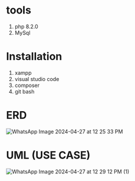 # tools
1. php 8.2.0
2. MySql

# Installation
1. xampp
2. visual studio code
3. composer
4. git bash

# ERD
![WhatsApp Image 2024-04-27 at 12 25 33 PM](https://github.com/anarrhmaaz/anarrhmaaz/assets/143683697/d5ad3121-cdde-4b0e-a770-531ae9b42b2d)

# UML (USE CASE)
![WhatsApp Image 2024-04-27 at 12 29 12 PM (1)](https://github.com/anarrhmaaz/anarrhmaaz/assets/143683697/db71f6cd-b2d7-4618-83a2-09243552156a)
